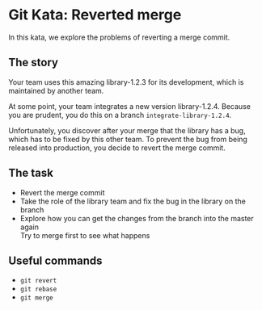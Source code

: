 # Git Kata: Reverted merge

In this kata, we explore the problems of reverting a merge commit.

## The story
Your team uses this amazing library-1.2.3 for its development, which is
maintained by another team.

At some point, your team integrates a new version library-1.2.4. Because you are
prudent, you do this on a branch `integrate-library-1.2.4`.

Unfortunately, you discover after your merge that the library has a bug, which
has to be fixed by this other team. To prevent the bug from being released into
production, you decide to revert the merge commit.

## The task
* Revert the merge commit
* Take the role of the library team and fix the bug in the library on the branch
* Explore how you can get the changes from the branch into the master again  
  Try to merge first to see what happens

## Useful commands
* `git revert`
* `git rebase`
* `git merge`
